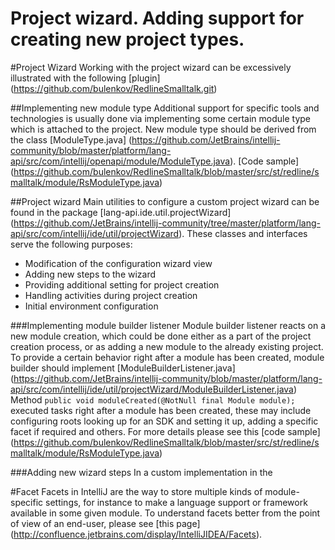 Project wizard. Adding support for creating new project types.
===============

#Project Wizard
Working with the project wizard can be excessively illustrated with the following
[plugin] (https://github.com/bulenkov/RedlineSmalltalk.git)

##Implementing new module type
Additional support for specific tools and technologies is usually done via implementing some certain module type which is attached to the project.
New module type should be derived from the class
[ModuleType.java] (https://github.com/JetBrains/intellij-community/blob/master/platform/lang-api/src/com/intellij/openapi/module/ModuleType.java).
[Code sample] (https://github.com/bulenkov/RedlineSmalltalk/blob/master/src/st/redline/smalltalk/module/RsModuleType.java)

##Project wizard
Main utilities to configure a custom project wizard can be found in the package
[lang-api.ide.util.projectWizard] (https://github.com/JetBrains/intellij-community/tree/master/platform/lang-api/src/com/intellij/ide/util/projectWizard).
These classes and interfaces serve the following purposes:
* Modification of the configuration wizard view
* Adding new steps to the wizard
* Providing additional setting for project creation
* Handling activities during project creation
* Initial environment configuration

###Implementing module builder listener
Module builder listener reacts on a new module creation, which could be done either as a part of the project creation process,
or as adding a new module to the already existing project.
To provide a certain behavior right after a module has been created, module builder should implement
[ModuleBuilderListener.java] (https://github.com/JetBrains/intellij-community/blob/master/platform/lang-api/src/com/intellij/ide/util/projectWizard/ModuleBuilderListener.java)
Method ```public void moduleCreated(@NotNull final Module module);``` executed tasks right after a module has been created,
these may include configuring roots looking up for an SDK and setting it up, adding a specific facet if required and others.
For more details please see this
[code sample] (https://github.com/bulenkov/RedlineSmalltalk/blob/master/src/st/redline/smalltalk/module/RsModuleType.java)

###Adding new wizard steps
In a custom implementation in the

#Facet
Facets in IntelliJ are the way to store multiple kinds of module-specific settings, for instance to make a language support or framework available in some given module.
To understand facets better from the point of view of an end-user, please see
[this page] (http://confluence.jetbrains.com/display/IntelliJIDEA/Facets).



